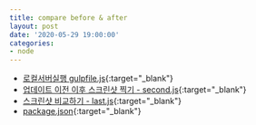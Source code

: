 ```yaml
---
title: compare before & after
layout: post
date: '2020-05-29 19:00:00'
categories:
- node
---
```


* [로컬서버실행 gulpfile.js](/static/img/node/compare/gulpfile.js){:target="_blank"}
* [업데이트 이전 이후 스크린샷 찍기 - second.js](/static/img/node/compare/second.js){:target="_blank"}
* [스크린샷 비교하기 - last.js](/static/img/node/compare/last.js){:target="_blank"}
* [package.json](/static/img/node/compare/package.json){:target="_blank"}